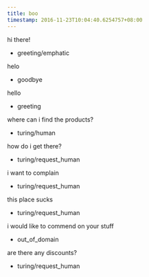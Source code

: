 ```yaml
---
title: boo
timestamp: 2016-11-23T10:04:40.6254757+08:00
---
```


hi there!
* greeting/emphatic

helo
* goodbye

hello
* greeting

where can i find the products?
* turing/human

how do i get there?
* turing/request_human

i want to complain
* turing/request_human

this place sucks
* turing/request_human

i would like to commend on your stuff
* out_of_domain

are there any discounts?
* turing/request_human
